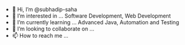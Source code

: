 - 👋 Hi, I’m @subhadip-saha
- 👀 I’m interested in ... Software Development, Web Development
- 🌱 I’m currently learning ... Advanced Java, Automation and Testing
- 💞️ I’m looking to collaborate on ...
- 📫 How to reach me ...

<!---
subhadip-saha/subhadip-saha is a ✨ special ✨ repository because its `README.md` (this file) appears on your GitHub profile.
You can click the Preview link to take a look at your changes.
--->
